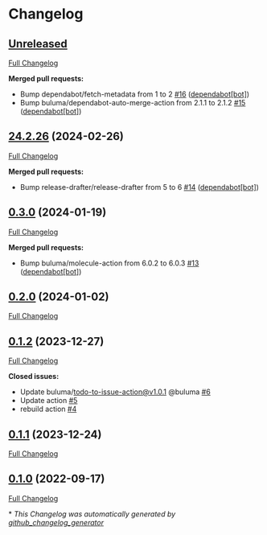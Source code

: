 # Changelog

## [Unreleased](https://github.com/buluma/ansible-role-code/tree/HEAD)

[Full Changelog](https://github.com/buluma/ansible-role-code/compare/24.2.26...HEAD)

**Merged pull requests:**

- Bump dependabot/fetch-metadata from 1 to 2 [\#16](https://github.com/buluma/ansible-role-code/pull/16) ([dependabot[bot]](https://github.com/apps/dependabot))
- Bump buluma/dependabot-auto-merge-action from 2.1.1 to 2.1.2 [\#15](https://github.com/buluma/ansible-role-code/pull/15) ([dependabot[bot]](https://github.com/apps/dependabot))

## [24.2.26](https://github.com/buluma/ansible-role-code/tree/24.2.26) (2024-02-26)

[Full Changelog](https://github.com/buluma/ansible-role-code/compare/0.3.0...24.2.26)

**Merged pull requests:**

- Bump release-drafter/release-drafter from 5 to 6 [\#14](https://github.com/buluma/ansible-role-code/pull/14) ([dependabot[bot]](https://github.com/apps/dependabot))

## [0.3.0](https://github.com/buluma/ansible-role-code/tree/0.3.0) (2024-01-19)

[Full Changelog](https://github.com/buluma/ansible-role-code/compare/0.2.0...0.3.0)

**Merged pull requests:**

- Bump buluma/molecule-action from 6.0.2 to 6.0.3 [\#13](https://github.com/buluma/ansible-role-code/pull/13) ([dependabot[bot]](https://github.com/apps/dependabot))

## [0.2.0](https://github.com/buluma/ansible-role-code/tree/0.2.0) (2024-01-02)

[Full Changelog](https://github.com/buluma/ansible-role-code/compare/0.1.2...0.2.0)

## [0.1.2](https://github.com/buluma/ansible-role-code/tree/0.1.2) (2023-12-27)

[Full Changelog](https://github.com/buluma/ansible-role-code/compare/0.1.1...0.1.2)

**Closed issues:**

- Update buluma/todo-to-issue-action@v1.0.1 @buluma [\#6](https://github.com/buluma/ansible-role-code/issues/6)
- Update action [\#5](https://github.com/buluma/ansible-role-code/issues/5)
- rebuild action [\#4](https://github.com/buluma/ansible-role-code/issues/4)

## [0.1.1](https://github.com/buluma/ansible-role-code/tree/0.1.1) (2023-12-24)

[Full Changelog](https://github.com/buluma/ansible-role-code/compare/0.1.0...0.1.1)

## [0.1.0](https://github.com/buluma/ansible-role-code/tree/0.1.0) (2022-09-17)

[Full Changelog](https://github.com/buluma/ansible-role-code/compare/0b23b14a1528ea37fd6f36860183e7fb722caa18...0.1.0)



\* *This Changelog was automatically generated by [github_changelog_generator](https://github.com/github-changelog-generator/github-changelog-generator)*
